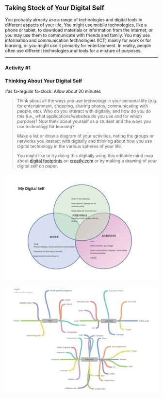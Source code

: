 ## Taking Stock of Your Digital Self

You probably already use a range of technologies and digital tools in different aspects of your life. You might use mobile technologies, like a phone or tablet, to download materials or information from the Internet, or you may use them to communicate with friends and family. You may use information and communication technologies (ICT) mainly for work or for learning, or you might use it primarily for entertainment. In reality, people often use different technologies and tools for a mixture of purposes.

* * *

### Activity #1
### Thinking About Your Digital Self
:fas fa-regular fa-clock: Allow about 20 minutes
> Think about all the ways you use technology in your personal life (e.g. for entertainment, shopping, sharing photos, communicating with people, etc). Who do you interact with digitally, and how do you do this (i.e., what applications/websites do you use and for which purpose)? Now think about yourself as a student and the ways you use technology for learning?
>
> Make a list or draw a diagram of your activities, noting the groups or networks you interact with digitally and thinking about how you use digital technology in the various spheres of your life.
>
> You might like to try doing this digitally using this editable mind map about [digital footprints](https://creately.com/diagram/example/gu9tfwix2/digital-footprint) on [creatly.com](https://creately.com/) or by making a drawing of your digital self on paper.

![](images/My-Digital-Self-Example-1-1024x724.jpg)

![](images/My-digital-self-example-4-1024x724.jpg)
